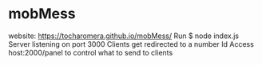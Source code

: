 # mobMess
website: https://tocharomera.github.io/mobMess/
Run $ node index.js
Server listening on port 3000
Clients get redirected to a number Id
Access host:2000/panel to control what to send to clients

